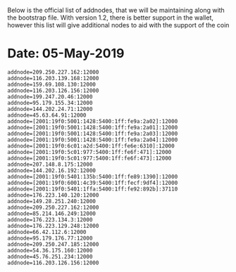 Below is the official list of addnodes, that we will be maintaining along with the bootstrap file.
With version 1.2, there is better support in the wallet, however this list will give additional
nodes to aid with the support of the coin
# Date: 05-May-2019
```
addnode=209.250.227.162:12000
addnode=116.203.139.168:12000
addnode=159.69.108.130:12000
addnode=116.203.126.156:12000
addnode=199.247.20.46:12000
addnode=95.179.155.34:12000
addnode=144.202.24.71:12000
addnode=45.63.64.91:12000
addnode=[2001:19f0:5001:1428:5400:1ff:fe9a:2a02]:12000
addnode=[2001:19f0:5001:1428:5400:1ff:fe9a:2a01]:12000
addnode=[2001:19f0:5001:1428:5400:1ff:fe9a:2a03]:12000
addnode=[2001:19f0:5001:1428:5400:1ff:fe9a:2a04]:12000
addnode=[2001:19f0:6c01:a2d:5400:1ff:fe6e:6310]:12000
addnode=[2001:19f0:5c01:977:5400:1ff:fe6f:471]:12000
addnode=[2001:19f0:5c01:977:5400:1ff:fe6f:473]:12000
addnode=207.148.8.175:12000
addnode=144.202.16.192:12000
addnode=[2001:19f0:5401:135b:5400:1ff:fe89:1390]:12000
addnode=[2001:19f0:6001:4c39:5400:1ff:fecf:9df4]:12000
addnode=[2001:19f0:5401:1ffa:5400:1ff:fe92:892b]:37110
addnode=176.223.140.120:12000
addnode=149.28.251.240:12000
addnode=209.250.227.162:12000
addnode=85.214.146.249:12000
addnode=176.223.134.3:12000
addnode=176.223.129.248:12000
addnode=66.42.112.6:12000
addnode=95.179.176.77:12000
addnode=209.250.247.185:12000
addnode=54.36.175.160:12000
addnode=45.76.251.234:12000
addnode=116.203.126.156:12000
```
